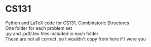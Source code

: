 ﻿# CS131  
Python and LaTeX code for CS131, Combinatoric Structures  
One folder for each problem set  
.py and .pdf/.tex files included in each folder  
These are not all correct, so I wouldn't copy from here if I were you
